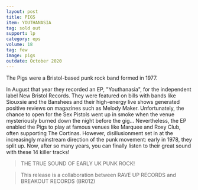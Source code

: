 ```yaml
---
layout: post
title: PIGS
item: YOUTHANASIA
tag: sold out
support: lp
category: eps
volume: 18
tag: few
image: pigs
outdate: October 2020
---
```


The Pigs were a Bristol-based punk rock band formed in 1977.

In August that year they recorded an EP, "Youthanasia", for the independent label New Bristol Records. They were featured on bills with bands like Siouxsie and the Banshees and their high-energy live shows generated positive reviews on magazines such as Melody Maker. Unfortunately, the chance to open for the Sex Pistols went up in smoke when the venue mysteriously burned down the night before the gig… Nevertheless, the EP enabled the Pigs to play at famous venues like Marquee and Roxy Club, often supporting The Cortinas. However, disillusionment set in at the increasingly mainstream direction of the punk movement: early in 1978, they split up. Now, after so many years, you can finally listen to their great sound with these 14 killer tracks!

> THE TRUE SOUND OF EARLY UK PUNK ROCK! 

> This release is a collaboration between RAVE UP RECORDS and BREAKOUT RECORDS (BR012)


